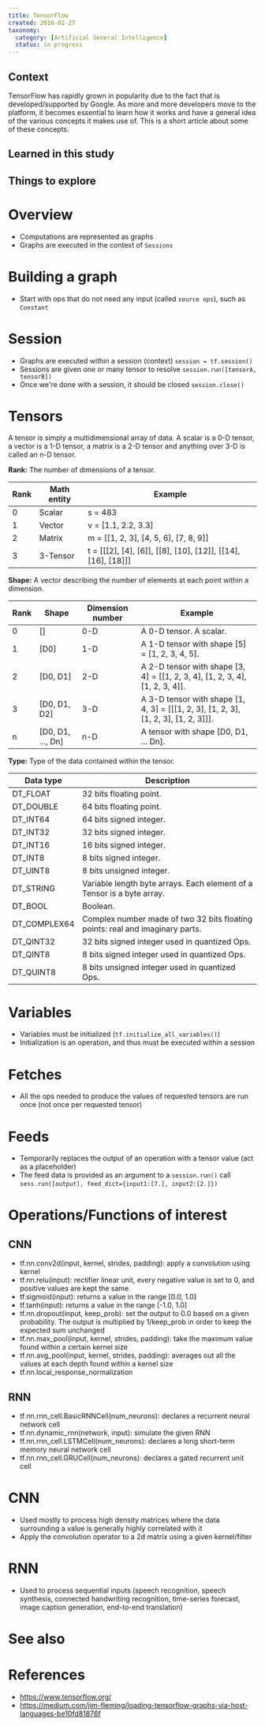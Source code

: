 ```yaml
---
title: TensorFlow
created: 2016-01-27
taxonomy:
  category: [Artificial General Intelligence]
  status: in progress
---
```


## Context

TensorFlow has rapidly grown in popularity due to the fact that is developed/supported by Google. As more and more developers move to the platform, it becomes essential to learn how it works and have a general idea of the various concepts it makes use of. This is a short article about some of these concepts.

## Learned in this study

## Things to explore

# Overview

* Computations are represented as graphs
* Graphs are executed in the context of `Sessions`

# Building a graph
* Start with ops that do not need any input (called `source ops`), such as `Constant`

# Session
* Graphs are executed within a session (context)
	`session = tf.session()`
* Sessions are given one or many tensor to resolve
	`session.run([tensorA, tensorB])`
* Once we're done with a session, it should be closed
	`session.close()`

# Tensors
A tensor is simply a multidimensional array of data. A scalar is a 0-D tensor, a vector is a 1-D tensor, a matrix is a 2-D tensor and anything over 3-D is called an n-D tensor.

**Rank:** The number of dimensions of a tensor.

| Rank | Math entity | Example |
|------|-------------|---------|
| 0    | Scalar      | s = 483 |
| 1    | Vector      | v = [1.1, 2.2, 3.3] |
| 2    | Matrix      | m = [[1, 2, 3], [4, 5, 6], [7, 8, 9]] |
| 3    | 3-Tensor    | t = [[[2], [4], [6]], [[8], [10], [12]], [[14], [16], [18]]] |

**Shape:** A vector describing the number of elements at each point within a dimension.

| Rank | Shape | Dimension number | Example |
|------|-------|------------------|---------|
| 0    | [] | 0-D | A 0-D tensor. A scalar. |
| 1    | [D0] | 1-D | A 1-D tensor with shape [5] = [1, 2, 3, 4, 5]. |
| 2    | [D0, D1] | 2-D | A 2-D tensor with shape [3, 4] = [[1, 2, 3, 4], [1, 2, 3, 4], [1, 2, 3, 4]]. |
| 3    | [D0, D1, D2] | 3-D | A 3-D tensor with shape [1, 4, 3] = [[[1, 2, 3], [1, 2, 3], [1, 2, 3], [1, 2, 3]]]. |
| n    | [D0, D1, ..., Dn] | n-D | A tensor with shape [D0, D1, ... Dn]. |

**Type:** Type of the data contained within the tensor.

| Data type | Description |
|-----------|-------------|
| DT_FLOAT | 32 bits floating point. |
| DT_DOUBLE | 64 bits floating point. |
| DT_INT64 | 64 bits signed integer. |
| DT_INT32 | 32 bits signed integer. |
| DT_INT16 | 16 bits signed integer. |
| DT_INT8 | 8 bits signed integer. |
| DT_UINT8 | 8 bits unsigned integer. |
| DT_STRING | Variable length byte arrays. Each element of a Tensor is a byte array. |
| DT_BOOL | Boolean. |
| DT_COMPLEX64 | Complex number made of two 32 bits floating points: real and imaginary parts. |
| DT_QINT32 | 32 bits signed integer used in quantized Ops. |
| DT_QINT8 | 8 bits signed integer used in quantized Ops. |
| DT_QUINT8 | 8 bits unsigned integer used in quantized Ops. |

# Variables
* Variables must be initialized (`tf.initialize_all_variables()`)
* Initialization is an operation, and thus must be executed within a session

# Fetches
* All the ops needed to produce the values of requested tensors are run once (not once per requested tensor)

# Feeds
* Temporarily replaces the output of an operation with a tensor value (act as a placeholder)
* The feed data is provided as an argument to a `session.run()` call
	`sess.run([output], feed_dict={input1:[7.], input2:[2.]})`

# Operations/Functions of interest
## CNN
* tf.nn.conv2d(input, kernel, strides, padding): apply a convolution using kernel
* tf.nn.relu(input): rectifier linear unit, every negative value is set to 0, and positive values are kept the same
* tf.sigmoid(input): returns a value in the range [0.0, 1.0]
* tf.tanh(input): returns a value in the range [-1.0, 1.0]
* tf.nn.dropout(input, keep_prob): set the output to 0.0 based on a given probability. The output is multiplied by 1/keep_prob in order to keep the expected sum unchanged
* tf.nn.max_pool(input, kernel, strides, padding): take the maximum value found within a certain kernel size
* tf.nn.avg_pool(input, kernel, strides, padding): averages out all the values at each depth found within a kernel size
* tf.nn.local_response_normalization

## RNN
* tf.nn.rnn_cell.BasicRNNCell(num_neurons): declares a recurrent neural network cell
* tf.nn.dynamic_rnn(network, input): simulate the given RNN
* tf.nn.rnn_cell.LSTMCell(num_neurons): declares a long short-term memory neural network cell
* tf.nn.rnn_cell.GRUCell(num_neurons): declares a gated recurrent unit cell

# CNN
* Used mostly to process high density matrices where the data surrounding a value is generally highly correlated with it
* Apply the convolution operator to a 2d matrix using a given kernel/filter

# RNN
* Used to process sequential inputs (speech recognition, speech synthesis, connected handwriting recognition, time-series forecast, image caption generation, end-to-end translation)

# See also

# References
* https://www.tensorflow.org/
* https://medium.com/jim-fleming/loading-tensorflow-graphs-via-host-languages-be10fd81876f
